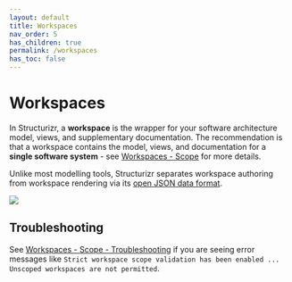 ```yaml
---
layout: default
title: Workspaces
nav_order: 5
has_children: true
permalink: /workspaces
has_toc: false
---
```


# Workspaces

In Structurizr, a __workspace__ is the wrapper for your software architecture model, views, and supplementary documentation.
The recommendation is that a workspace contains the model, views, and documentation for a __single software system__ -
see [Workspaces - Scope](/workspaces/scope) for more details.

Unlike most modelling tools, Structurizr separates workspace authoring from workspace rendering via its
[open JSON data format](https://github.com/structurizr/json).

![](../images/authoring-vs-rendering.png)

## Troubleshooting

See [Workspaces - Scope - Troubleshooting](/workspaces/scope#troubleshooting) if you are seeing error messages like
`Strict workspace scope validation has been enabled ... Unscoped workspaces are not permitted`.